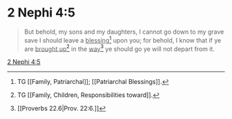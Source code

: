 # 2 Nephi 4:5

> But behold, my sons and my daughters, I cannot go down to my grave save I should leave a <u>blessing</u>[^a] upon you; for behold, I know that if ye are <u>brought up</u>[^b] in the <u>way</u>[^c] ye should go ye will not depart from it.

[2 Nephi 4:5](https://www.churchofjesuschrist.org/study/scriptures/bofm/2-ne/4?lang=eng&id=p5#p5)


[^a]: TG [[Family, Patriarchal]]; [[Patriarchal Blessings]].
[^b]: TG [[Family, Children, Responsibilities toward]].
[^c]: [[Proverbs 22.6|Prov. 22:6.]]

